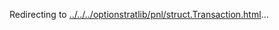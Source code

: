 Redirecting to
[../../../optionstratlib/pnl/struct.Transaction.html](../../../optionstratlib/pnl/struct.Transaction.html)\...
